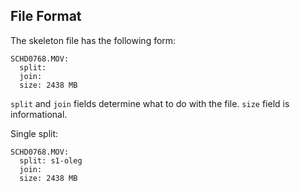 ## File Format

The skeleton file has the following form:

    SCHD0768.MOV:
      split: 
      join: 
      size: 2438 MB

`split` and `join` fields determine what to do with the file.
`size` field is informational.

Single split:

    SCHD0768.MOV:
      split: s1-oleg
      join: 
      size: 2438 MB
